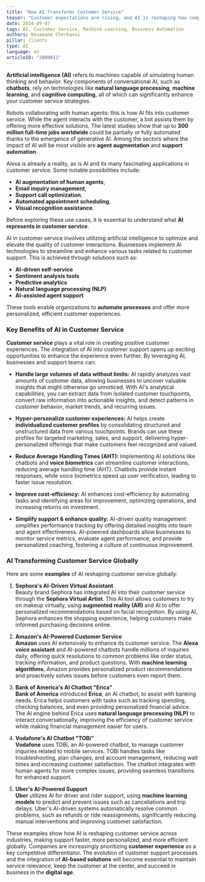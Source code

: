 ```yaml
---
title: "How AI Transforms Customer Service"
teaser: "Customer expectations are rising, and AI is reshaping how companies meet them."
date: 2024-09-07
tags: AI, Customer Service, Machine Learning, Business Automation
authors: Nouamane Cherkaoui
pillar: clients
type: AI
language: en
articleID: "2000011"
---
```


**Artificial intelligence (AI)** refers to machines capable of simulating human thinking and behavior. Key components of conversational AI, such as **chatbots**, rely on technologies like **natural language processing**, **machine learning**, and **cognitive computing**, all of which can significantly enhance your customer service strategies.

Robots collaborating with human agents: this is how AI fits into customer service. While the agent interacts with the customer, a bot assists them by offering more effective solutions. The latest studies show that up to **300 million full-time jobs worldwide** could be partially or fully automated thanks to the emergence of generative AI. Among the sectors where the impact of AI will be most visible are **agent augmentation** and **support automation**.

Alexa is already a reality, as is AI and its many fascinating applications in customer service. Some notable possibilities include: 
- **AI augmentation of human agents**, 
- **Email inquiry management**, 
- **Support call optimization**, 
- **Automated appointment scheduling**, 
- **Visual recognition assistance**.

Before exploring these use cases, it is essential to understand what **AI represents in customer service**. 

AI in customer service involves utilizing artificial intelligence to optimize and elevate the quality of customer interactions. Businesses implement AI technologies to streamline and enhance various tasks related to customer support. This is achieved through solutions such as:
- **AI-driven self-service**
- **Sentiment analysis tools**
- **Predictive analytics**
- **Natural language processing (NLP)**
- **AI-assisted agent support**

These tools enable organizations to **automate processes** and offer more personalized, efficient customer experiences.

### **Key Benefits of AI in Customer Service**

**Customer service** plays a vital role in creating positive customer experiences. The integration of AI into customer support opens up exciting opportunities to enhance the experience even further. By leveraging AI, businesses and support teams can:

- **Handle large volumes of data without limits:** AI rapidly analyzes vast amounts of customer data, allowing businesses to uncover valuable insights that might otherwise go unnoticed. With AI's analytical capabilities, you can extract data from isolated customer touchpoints, convert raw information into actionable insights, and detect patterns in customer behavior, market trends, and recurring issues.

- **Hyper-personalize customer experiences:** AI helps create **individualized customer profiles** by consolidating structured and unstructured data from various touchpoints. Brands can use these profiles for targeted marketing, sales, and support, delivering hyper-personalized offerings that make customers feel recognized and valued.

- **Reduce Average Handling Times (AHT):** Implementing AI solutions like chatbots and **voice biometrics** can streamline customer interactions, reducing average handling time (AHT). Chatbots provide instant responses, while voice biometrics speed up user verification, leading to faster issue resolution.

- **Improve cost-efficiency:** AI enhances cost-efficiency by automating tasks and identifying areas for improvement, optimizing operations, and increasing returns on investment.

- **Simplify support & enhance quality:** AI-driven quality management simplifies performance tracking by offering detailed insights into team and agent effectiveness. AI-powered dashboards allow businesses to monitor service metrics, evaluate agent performance, and provide personalized coaching, fostering a culture of continuous improvement.

### **AI Transforming Customer Service Globally**

Here are some **examples** of AI reshaping customer service globally:

1. **Sephora's AI-Driven Virtual Assistant**  
   Beauty brand Sephora has integrated AI into their customer service through the **Sephora Virtual Artist**. This AI tool allows customers to try on makeup virtually, using **augmented reality (AR)** and AI to offer personalized recommendations based on facial recognition. By using AI, Sephora enhances the shopping experience, helping customers make informed purchasing decisions online.

2. **Amazon's AI-Powered Customer Service**  
   **Amazon** uses AI extensively to enhance its customer service. The **Alexa voice assistant** and AI-powered chatbots handle millions of inquiries daily, offering quick resolutions to common problems like order status, tracking information, and product questions. With **machine learning algorithms**, Amazon provides personalized product recommendations and proactively solves issues before customers even report them.

3. **Bank of America's AI Chatbot "Erica"**  
   **Bank of America** introduced **Erica**, an AI chatbot, to assist with banking needs. Erica helps customers with tasks such as tracking spending, checking balances, and even providing personalized financial advice. The AI engine behind Erica uses **natural language processing (NLP)** to interact conversationally, improving the efficiency of customer service while making financial management easier for users.

4. **Vodafone's AI Chatbot "TOBi"**  
   **Vodafone** uses TOBi, an AI-powered chatbot, to manage customer inquiries related to mobile services. TOBi handles tasks like troubleshooting, plan changes, and account management, reducing wait times and increasing customer satisfaction. The chatbot integrates with human agents for more complex issues, providing seamless transitions for enhanced support.

5. **Uber's AI-Powered Support**  
   **Uber** utilizes AI for driver and rider support, using **machine learning models** to predict and prevent issues such as cancellations and trip delays. Uber's AI-driven systems automatically resolve common problems, such as refunds or ride reassignments, significantly reducing manual interventions and improving customer satisfaction.

These examples show how AI is reshaping customer service across industries, making support faster, more personalized, and more efficient globally. Companies are increasingly prioritizing **customer experience** as a key competitive differentiator. The evolution of customer support processes and the integration of **AI-based solutions** will become essential to maintain service relevance, keep the customer at the center, and succeed in business in the **digital age**.
